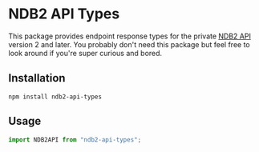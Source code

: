 # NDB2 API Types

This package provides endpoint response types for the private [NDB2 API](https://github.com/Off-Nominal/ndb2) version 2 and later. You probably don't need this package but feel free to look around if you're super curious and bored.

## Installation

`npm install ndb2-api-types`

## Usage

```ts
import NDB2API from "ndb2-api-types";
```
